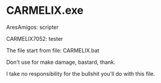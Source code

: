 # CARMELIX.exe
AresAmigos: scripter


CARMELIX7052: tester


The file start from file: CARMELIX.bat


Don't use for make damage, bastard, thank.



I take no responsibility for the bullshit you'll do with this file.
